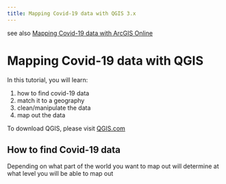 ```yaml
---
title: Mapping Covid-19 data with QGIS 3.x
---
```

see also [Mapping Covid-19 data with ArcGIS Online](http://mdlutoronto.github.io/docs/aol)

# Mapping Covid-19 data with QGIS

In this tutorial, you will learn:
1. how to find covid-19 data
1. match it to a geography
1. clean/manipulate the data
1. map out the data

To download QGIS, please visit [QGIS.com](http://qgis.com)

## How to find Covid-19 data

Depending on what part of the world you want to map out will determine at what level you will be able to map out

